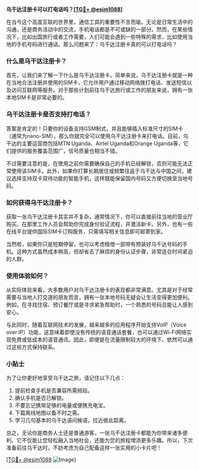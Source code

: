 **乌干达注册卡可以打电话吗？[[TG💪+ @esim1088](https://t.me/s/esim1088)]**

在当今这个高度互联的世界里，通信工具的重要性不言而喻。无论是日常生活中的沟通，还是商务活动中的交流，手机电话都是不可或缺的一部分。然而，在某些情况下，比如出国旅行或者工作需要，人们可能会遇到一些特殊的需求，比如使用当地的手机号码进行通话。那么问题来了：乌干达注册卡真的可以打电话吗？

### 什么是乌干达注册卡？

首先，让我们来了解一下什么是乌干达注册卡。简单来说，乌干达注册卡就是一种在当地合法注册并使用的SIM卡，它允许用户通过移动网络拨打电话、发送短信以及访问互联网等服务。对于那些计划前往乌干达旅行或工作的朋友来说，拥有一张本地SIM卡是非常必要的。

### 乌干达注册卡是否支持打电话？

答案是肯定的！只要你的设备支持GSM制式，并且能够插入标准尺寸的SIM卡（通常为nano-SIM），那么你就完全可以使用乌干达注册卡来打电话。目前，乌干达的主要运营商包括MTN Uganda、Airtel Uganda和Orange Uganda等，它们提供的服务覆盖范围广，信号质量也相当不错。

不过需要注意的是，在使用之前你需要确保自己的手机已经解锁，否则可能无法正常使用该SIM卡。此外，如果你打算长期居住或频繁往返于乌干达与中国之间，建议选择支持双卡双待功能的智能手机，这样既能保留国内号码又方便切换至当地号码。

### 如何获得乌干达注册卡？

获取一张乌干达注册卡其实并不复杂。通常情况下，你可以直接前往当地的营业厅购买。在那里工作人员会帮助你完成身份验证流程，并激活新卡。另外，也有一些在线平台提供国际SIM卡订购服务，只需填写相关信息即可邮寄到家。

当然啦，如果你只是短期停留，也可以考虑租借一部带有预装好乌干达号码的手机。这种方式虽然成本稍高，但却省去了麻烦的身份认证步骤，非常适合时间紧迫的人群。

### 使用体验如何？

从实际体验来看，大多数用户对乌干达注册卡的表现都非常满意。尤其是对于经常需要与当地人打交道的朋友而言，拥有一张本地号码无疑会让生活变得更加便利。例如，在寻找住宿、预订餐厅或是寻求紧急帮助时，一个熟悉的号码总能让人感到安心。

与此同时，随着互联网技术的发展，越来越多的应用程序开始支持VoIP（Voice over IP）功能，这意味着即使没有传统的语音通话套餐，也可以通过Wi-Fi网络实现免费或低成本的语音通讯。因此，即便是在流量限制较大的环境下，依然可以通过这些方式保持联系。

### 小贴士

为了让你更好地享受乌干达之旅，请记住以下几点：
1. 提前检查手机是否兼容所需频段。
2. 确认手机是否已解锁。
3. 不要忘记携带足够的电量或便携充电宝。
4. 下载离线地图以备不时之需。
5. 学习几句基本的乌干达语问候语，拉近彼此距离。

总之，无论你是商务人士还是普通游客，一张乌干达注册卡都能为你带来诸多便利。它不仅能让您轻松融入当地社会，还能为您的旅程增添更多乐趣。所以，下次准备前往乌干达时，不妨考虑为自己配备这样一张实用的小卡片吧！

[[TG💪+ @esim1088](https://t.me/s/esim1088) ![Image](https://i.postimg.cc/4NQfJmqS/Snipaste-2025-05-13-00-14-12.png)]